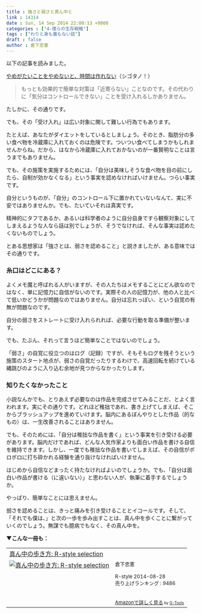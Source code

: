 ```yaml
---
title : 強さと弱さと真ん中と
link : 14314
date : Sun, 14 Sep 2014 22:00:13 +0000
categories : ["4-僕らの生存戦略"]
tags : ["わりと身も蓋もない話"]
draft : false
author : 倉下忠憲
---
```


以下の記事を読みました。

<a href="http://cyblog.jp/modules/weblogs/15885" target="_blank">やめがたいことをやめないと、時間は作れない</a>（シゴタノ！）

<blockquote>もっとも効果的で簡単な対策は「近寄らない」ことなのです。その代わりに「気分はコントロールできない」ことを受け入れるしかありません。</blockquote>

たしかに、その通りです。

でも、その「受け入れ」は広い対象に関して難しい行為でもあります。

たとえば、あなたがダイエットをしているとしましょう。そのとき、脂肪分の多い食べ物を冷蔵庫に入れておくのは危険です。ついつい食べてしまうかもしれませんからね。だから、はなから冷蔵庫に入れておかないのが一番賢明なことは言うまでもありません。

でも、その施策を実施するためには、「自分は美味しそうな食べ物を目の前にしたら、自制が効かなくなる」という事実を認めなければいけません。つらい事実です。

自分というものが、「自分」のコントロール下に置かれていないなんて、実に不安ではありませんか。でも、たいていそれは真実です。

精神的にタフであるか、あるいは科学者のように自分自身ですら観察対象にしてしまえるような人なら話は別でしょうが、そうでなければ、そんな事実は認めたくないものでしょう。

とある思想家は「強さとは、弱さを認めること」と説きましたが、ある意味ではその通りです。

<H3>糸口はどこにある？</H3>

よくメモ魔と呼ばれる人がいますが、その人たちはメモすることにどん欲なのではなく、単に記憶力に自信がないのです。実際その人の記憶力が、他の人と比べて低いかどうかが問題なのではありません。自分は忘れっぽい、という自覚の有無が問題なのです。

自分の弱さをストレートに受け入れられれば、必要な行動を取る準備が整います。

でも、たぶん、それって言うほど簡単なことではないのでしょう。

「弱さ」の自覚に役立つのはログ（記録）ですが、そもそもログを残そうという施策のスタート地点が、弱さの自覚だったりするわけで、高速回転を続けている縄跳びのように入り込む余地が見つからなかったりします。

<H3>知りたくなかったこと</H3>
小説なんかでも、とりあえず必要なのは作品を完成させてみることだ、とよく言われます。実にその通りです。どれほど稚拙であれ、書き上げてしまえば、そこからブラッシュアップを進めていけます。脳内にあるぼんやりとした作品（的なもの）は、一生改善されることはありません。

でも、そのためには、「自分は稚拙な作品を書く」という事実を引き受ける必要があります。脳内だけであれば、どんな人気作家よりも面白い作品を書ける自信を維持できます。しかし、一度でも稚拙な作品を書いてしまえば、その自信がボロボロに打ち砕かれる経験を通り抜けなければいけません。

はじめから自信などまったく持たなければよいのでしょうか。でも、「自分は面白い作品が書ける（に違いない）」と思わない人が、執筆に着手するでしょうか。

やっぱり、簡単なことには思えません。

弱さを認めることは、きっと痛みを引き受けることとイコールです。そして、「それでも僕は、」と次の一歩を歩み出すことは、真ん中を歩くことに繋がっていくのでしょう。無謀でも臆病でもなく、その真ん中を。

<strong>▼こんな一冊も：</strong>

<table  border="0" cellpadding="5"><tr><td colspan="2"><a href="http://www.amazon.co.jp/%E7%9C%9F%E3%82%93%E4%B8%AD%E3%81%AE%E6%AD%A9%E3%81%8D%E6%96%B9-R-style-selection-%E5%80%89%E4%B8%8B%E5%BF%A0%E6%86%B2-ebook/dp/B00N4E5L1C%3FSubscriptionId%3D15SMZCTB9V8NGR2TW082%26tag%3Drashita1000-22%26linkCode%3Dxm2%26camp%3D2025%26creative%3D165953%26creativeASIN%3DB00N4E5L1C" target="_blank">真ん中の歩き方: R-style selection</a><img src="http://www.assoc-amazon.jp/e/ir?t=rashita1000-22&l=ur2&o=9" width="1" height="1" style="border: none;" alt="" /></td></tr><tr><td valign="top"><a href="http://www.amazon.co.jp/%E7%9C%9F%E3%82%93%E4%B8%AD%E3%81%AE%E6%AD%A9%E3%81%8D%E6%96%B9-R-style-selection-%E5%80%89%E4%B8%8B%E5%BF%A0%E6%86%B2-ebook/dp/B00N4E5L1C%3FSubscriptionId%3D15SMZCTB9V8NGR2TW082%26tag%3Drashita1000-22%26linkCode%3Dxm2%26camp%3D2025%26creative%3D165953%26creativeASIN%3DB00N4E5L1C" target="_blank"><img src="http://ecx.images-amazon.com/images/I/41vzcsoIw1L._SL160_.jpg" border="0" alt="真ん中の歩き方: R-style selection" /></a></td><td valign="top"><font size="-1">倉下忠憲 <br /><br />R-style  2014-08-28<br />売り上げランキング : 9486<br /><br /><br /><a href="http://www.amazon.co.jp/%E7%9C%9F%E3%82%93%E4%B8%AD%E3%81%AE%E6%AD%A9%E3%81%8D%E6%96%B9-R-style-selection-%E5%80%89%E4%B8%8B%E5%BF%A0%E6%86%B2-ebook/dp/B00N4E5L1C%3FSubscriptionId%3D15SMZCTB9V8NGR2TW082%26tag%3Drashita1000-22%26linkCode%3Dxm2%26camp%3D2025%26creative%3D165953%26creativeASIN%3DB00N4E5L1C" target="_blank">Amazonで詳しく見る</a></font><font size="-2"> by <a href="http://www.goodpic.com/mt/aws/index.html" >G-Tools</a></font></td></tr></table>
